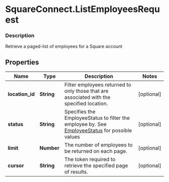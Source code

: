# SquareConnect.ListEmployeesRequest

### Description

Retrieve a paged-list of employees for a Square account

## Properties
Name | Type | Description | Notes
------------ | ------------- | ------------- | -------------
**location_id** | **String** | Filter employees returned to only those that are associated with the specified location. | [optional] 
**status** | **String** | Specifies the EmployeeStatus to filter the employee by. See [EmployeeStatus](#type-employeestatus) for possible values | [optional] 
**limit** | **Number** | The number of employees to be returned on each page. | [optional] 
**cursor** | **String** | The token required to retrieve the specified page of results. | [optional] 


